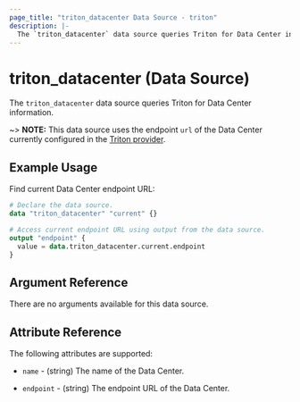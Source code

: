 ```yaml
---
page_title: "triton_datacenter Data Source - triton"
description: |-
  The `triton_datacenter` data source queries Triton for Data Center information.
---
```


# triton_datacenter (Data Source)

The `triton_datacenter` data source queries Triton for Data Center information.

~> **NOTE:** This data source uses the endpoint `url` of the Data Center currently configured in the [Triton provider](/providers/tritondatacenter/triton/latest/docs).

## Example Usage

Find current Data Center endpoint URL:

```terraform
# Declare the data source.
data "triton_datacenter" "current" {}

# Access current endpoint URL using output from the data source.
output "endpoint" {
  value = data.triton_datacenter.current.endpoint
}
```

## Argument Reference

There are no arguments available for this data source.

## Attribute Reference

The following attributes are supported:

* `name` - (string) The name of the Data Center.

* `endpoint` - (string) The endpoint URL of the Data Center.
